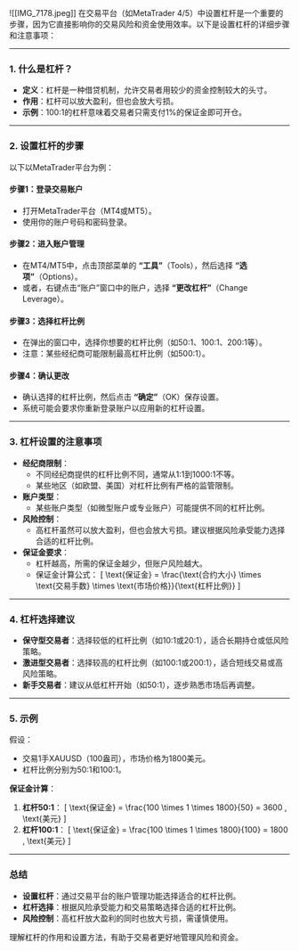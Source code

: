 ![[IMG_7178.jpeg]]
在交易平台（如MetaTrader 4/5）中设置杠杆是一个重要的步骤，因为它直接影响你的交易风险和资金使用效率。以下是设置杠杆的详细步骤和注意事项：

---

### 1. **什么是杠杆？**
   - **定义**：杠杆是一种借贷机制，允许交易者用较少的资金控制较大的头寸。
   - **作用**：杠杆可以放大盈利，但也会放大亏损。
   - **示例**：100:1的杠杆意味着交易者只需支付1%的保证金即可开仓。

---

### 2. **设置杠杆的步骤**
以下以MetaTrader平台为例：

#### **步骤1：登录交易账户**
   - 打开MetaTrader平台（MT4或MT5）。
   - 使用你的账户号码和密码登录。

#### **步骤2：进入账户管理**
   - 在MT4/MT5中，点击顶部菜单的 **“工具”**（Tools），然后选择 **“选项”**（Options）。
   - 或者，右键点击“账户”窗口中的账户，选择 **“更改杠杆”**（Change Leverage）。

#### **步骤3：选择杠杆比例**
   - 在弹出的窗口中，选择你想要的杠杆比例（如50:1、100:1、200:1等）。
   - 注意：某些经纪商可能限制最高杠杆比例（如500:1）。

#### **步骤4：确认更改**
   - 确认选择的杠杆比例，然后点击 **“确定”**（OK）保存设置。
   - 系统可能会要求你重新登录账户以应用新的杠杆设置。

---

### 3. **杠杆设置的注意事项**
   - **经纪商限制**：
     - 不同经纪商提供的杠杆比例不同，通常从1:1到1000:1不等。
     - 某些地区（如欧盟、美国）对杠杆比例有严格的监管限制。
   - **账户类型**：
     - 某些账户类型（如微型账户或专业账户）可能提供不同的杠杆比例。
   - **风险控制**：
     - 高杠杆虽然可以放大盈利，但也会放大亏损。建议根据风险承受能力选择合适的杠杆比例。
   - **保证金要求**：
     - 杠杆越高，所需的保证金越少，但账户风险越大。
     - 保证金计算公式：
       \[
       \text{保证金} = \frac{\text{合约大小} \times \text{交易手数} \times \text{市场价格}}{\text{杠杆比例}}
       \]

---

### 4. **杠杆选择建议**
   - **保守型交易者**：选择较低的杠杆比例（如10:1或20:1），适合长期持仓或低风险策略。
   - **激进型交易者**：选择较高的杠杆比例（如100:1或200:1），适合短线交易或高风险策略。
   - **新手交易者**：建议从低杠杆开始（如50:1），逐步熟悉市场后再调整。

---

### 5. **示例**
假设：
- 交易1手XAUUSD（100盎司），市场价格为1800美元。
- 杠杆比例分别为50:1和100:1。

**保证金计算**：
1. **杠杆50:1**：
   \[
   \text{保证金} = \frac{100 \times 1 \times 1800}{50} = 3600 \, \text{美元}
   \]
2. **杠杆100:1**：
   \[
   \text{保证金} = \frac{100 \times 1 \times 1800}{100} = 1800 \, \text{美元}
   \]

---

### 总结
- **设置杠杆**：通过交易平台的账户管理功能选择适合的杠杆比例。
- **杠杆选择**：根据风险承受能力和交易策略选择合适的杠杆比例。
- **风险控制**：高杠杆放大盈利的同时也放大亏损，需谨慎使用。

理解杠杆的作用和设置方法，有助于交易者更好地管理风险和资金。